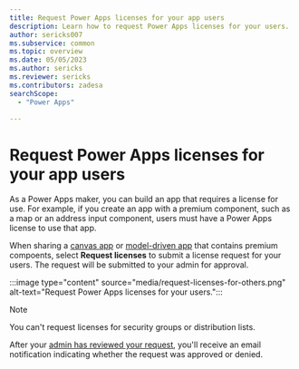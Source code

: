 ```yaml
---
title: Request Power Apps licenses for your app users
description: Learn how to request Power Apps licenses for your users.
author: sericks007
ms.subservice: common
ms.topic: overview
ms.date: 05/05/2023
ms.author: sericks
ms.reviewer: sericks
ms.contributors: zadesa
searchScope:
  - "Power Apps"

---
```

# Request Power Apps licenses for your app users

As a Power Apps maker, you can build an app that requires a license for use. For example, if you create an app with a premium component, such as a map or an address input component, users must have a Power Apps license to use that app. 

When sharing a [canvas app](../canvas-apps/share-app.md) or [model-driven app](../model-driven-apps/share-model-driven-app.md) that contains premium compoents, select **Request licenses** to submit a license request for your users. The request will be submitted to your admin for approval.

:::image type="content" source="media/request-licenses-for-others.png" alt-text="Request Power Apps licenses for your users.":::

> [!Note]
> You can't request licenses for security groups or distribution lists.

After your [admin has reviewed your request](/microsoft-365/commerce/licenses/manage-license-requests?view=o365-worldwide&preserve-view=true ), you'll receive an email notification indicating whether the request was approved or denied.


